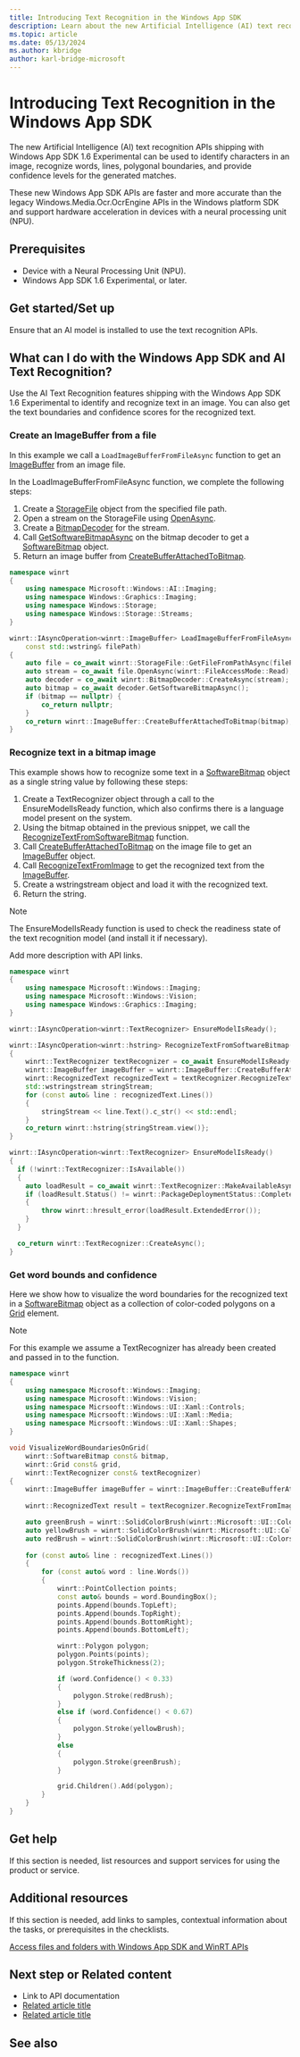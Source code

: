 ```yaml
---
title: Introducing Text Recognition in the Windows App SDK
description: Learn about the new Artificial Intelligence (AI) text recognition features shipping with Windows App SDK 1.6 Experimental that can identify characters in an image, recognize words, lines, polygonal boundaries, and provide confidence levels for the generated matches.
ms.topic: article
ms.date: 05/13/2024
ms.author: kbridge
author: karl-bridge-microsoft
---
```


# Introducing Text Recognition in the Windows App SDK

The new Artificial Intelligence (AI) text recognition APIs shipping with Windows App SDK 1.6 Experimental can be used to identify characters in an image, recognize words, lines, polygonal boundaries, and provide confidence levels for the generated matches.

These new Windows App SDK APIs are faster and more accurate than the legacy Windows.Media.Ocr.OcrEngine APIs in the Windows platform SDK and support hardware acceleration in devices with a neural processing unit (NPU).

## Prerequisites

- Device with a Neural Processing Unit (NPU).
- Windows App SDK 1.6 Experimental, or later.

## Get started/Set up

Ensure that an AI model is installed to use the text recognition APIs.

## What can I do with the Windows App SDK and AI Text Recognition?

Use the AI Text Recognition features shipping with the Windows App SDK 1.6 Experimental to identify and recognize text in an image. You can also get the text boundaries and confidence scores for the recognized text.

### Create an ImageBuffer from a file

In this example we call a `LoadImageBufferFromFileAsync` function to get an [ImageBuffer](winappsdk-ai-text-recognition-api-ref.md) from an image file.

In the LoadImageBufferFromFileAsync function, we complete the following steps:

1. Create a [StorageFile](/uwp/api/windows.storage.storagefile) object from the specified file path.
1. Open a stream on the StorageFile using [OpenAsync](/uwp/api/windows.storage.storagefile.openasync).
1. Create a [BitmapDecoder](/uwp/api/windows.graphics.imaging.bitmapdecoder) for the stream.
1. Call [GetSoftwareBitmapAsync](/uwp/api/windows.graphics.imaging.bitmapframe.getsoftwarebitmapasync) on the bitmap decoder to get a [SoftwareBitmap](/uwp/api/windows.graphics.imaging.softwarebitmap) object.
1. Return an image buffer from [CreateBufferAttachedToBitmap](winappsdk-ai-text-recognition-api-ref.md).

```cpp
namespace winrt
{
    using namespace Microsoft::Windows::AI::Imaging;
    using namespace Windows::Graphics::Imaging;
    using namespace Windows::Storage;
    using namespace Windows::Storage::Streams;
}

winrt::IAsyncOperation<winrt::ImageBuffer> LoadImageBufferFromFileAsync(
    const std::wstring& filePath)
{
    auto file = co_await winrt::StorageFile::GetFileFromPathAsync(filePath);
    auto stream = co_await file.OpenAsync(winrt::FileAccessMode::Read);
    auto decoder = co_await winrt::BitmapDecoder::CreateAsync(stream);
    auto bitmap = co_await decoder.GetSoftwareBitmapAsync();
    if (bitmap == nullptr) {
        co_return nullptr;
    }
    co_return winrt::ImageBuffer::CreateBufferAttachedToBitmap(bitmap);
}
```

### Recognize text in a bitmap image

This example shows how to recognize some text in a [SoftwareBitmap](/uwp/api/windows.graphics.imaging.softwarebitmap) object as a single string value by following these steps:

1. Create a TextRecognizer object through a call to the EnsureModelIsReady function, which also confirms there is a language model present on the system.
1. Using the bitmap obtained in the previous snippet, we call the [RecognizeTextFromSoftwareBitmap](winappsdk-ai-text-recognition-api-ref.md) function.
1. Call [CreateBufferAttachedToBitmap](winappsdk-ai-text-recognition-api-ref.md) on the image file to get an [ImageBuffer](winappsdk-ai-text-recognition-api-ref.md) object.
1. Call [RecognizeTextFromImage](winappsdk-ai-text-recognition-api-ref.md) to get the recognized text from the [ImageBuffer](winappsdk-ai-text-recognition-api-ref.md).
1. Create a wstringstream object and load it with the recognized text.
1. Return the string.

> [!NOTE]
> The EnsureModelIsReady function is used to check the readiness state of the text recognition model (and install it if necessary).

Add more description with API links.

```cpp
namespace winrt
{
    using namespace Microsoft::Windows::Imaging;
    using namespace Microsoft::Windows::Vision;
    using namespace Windows::Graphics::Imaging;
}

winrt::IAsyncOperation<winrt::TextRecognizer> EnsureModelIsReady();

winrt::IAsyncOperation<winrt::hstring> RecognizeTextFromSoftwareBitmap(winrt::SoftwareBitmap const& bitmap)
{
    winrt::TextRecognizer textRecognizer = co_await EnsureModelIsReady();
    winrt::ImageBuffer imageBuffer = winrt::ImageBuffer::CreateBufferAttachedToBitmap(bitmap);
    winrt::RecognizedText recognizedText = textRecognizer.RecognizeTextFromImage(imageBuffer);
    std::wstringstream stringStream;
    for (const auto& line : recognizedText.Lines())
    {
        stringStream << line.Text().c_str() << std::endl;
    }
    co_return winrt::hstring{stringStream.view()};
}

winrt::IAsyncOperation<winrt::TextRecognizer> EnsureModelIsReady()
{
  if (!winrt::TextRecognizer::IsAvailable())
  {
    auto loadResult = co_await winrt::TextRecognizer::MakeAvailableAsync();
    if (loadResult.Status() != winrt::PackageDeploymentStatus::CompletedSuccess)
    {
        throw winrt::hresult_error(loadResult.ExtendedError());
    }
  }

  co_return winrt::TextRecognizer::CreateAsync();
}
```

### Get word bounds and confidence

Here we show how to visualize the word boundaries for the recognized text in a [SoftwareBitmap](/uwp/api/windows.graphics.imaging.softwarebitmap) object as a collection of color-coded polygons on a [Grid](/windows/windows-app-sdk/api/winrt/microsoft.ui.xaml.controls.grid) element.

> [!NOTE]
> For this example we assume a TextRecognizer has already been created and passed in to the function.

```cpp
namespace winrt
{
    using namespace Microsoft::Windows::Imaging;
    using namespace Microsoft::Windows::Vision;
    using namespace Micrsooft::Windows::UI::Xaml::Controls;
    using namespace Micrsooft::Windows::UI::Xaml::Media;
    using namespace Micrsooft::Windows::UI::Xaml::Shapes;
}

void VisualizeWordBoundariesOnGrid(
    winrt::SoftwareBitmap const& bitmap,
    winrt::Grid const& grid,
    winrt::TextRecognizer const& textRecognizer)
{
    winrt::ImageBuffer imageBuffer = winrt::ImageBuffer::CreateBufferAttachedToBitmap(bitmap);
    
    winrt::RecognizedText result = textRecognizer.RecognizeTextFromImage(imageBuffer);

    auto greenBrush = winrt::SolidColorBrush(winrt::Microsoft::UI::Colors::Green);
    auto yellowBrush = winrt::SolidColorBrush(winrt::Microsoft::UI::Colors::Yellow);
    auto redBrush = winrt::SolidColorBrush(winrt::Microsoft::UI::Colors::Red);
    
    for (const auto& line : recognizedText.Lines())
    {
        for (const auto& word : line.Words())
        {
            winrt::PointCollection points;
            const auto& bounds = word.BoundingBox();
            points.Append(bounds.TopLeft);
            points.Append(bounds.TopRight);
            points.Append(bounds.BottomRight);
            points.Append(bounds.BottomLeft);

            winrt::Polygon polygon;
            polygon.Points(points);
            polygon.StrokeThickness(2);

            if (word.Confidence() < 0.33)
            {
                polygon.Stroke(redBrush);
            }
            else if (word.Confidence() < 0.67)
            {
                polygon.Stroke(yellowBrush);
            }
            else
            {
                polygon.Stroke(greenBrush);
            }

            grid.Children().Add(polygon);
        }
    }
}
```

## Get help

If this section is needed, list resources and support services for using the product or service.

## Additional resources

If this section is needed, add links to samples, contextual information about the tasks, or prerequisites in the checklists.

[Access files and folders with Windows App SDK and WinRT APIs](/windows/apps/develop/files/winrt-files)

## Next step or Related content

- Link to API documentation
- [Related article title](link.md)
- [Related article title](link.md)

## See also

